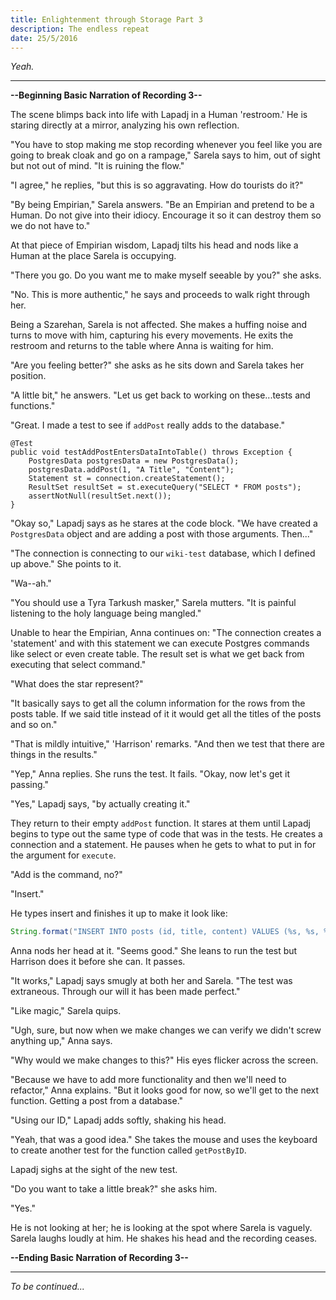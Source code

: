 ```yaml
---
title: Enlightenment through Storage Part 3
description: The endless repeat
date: 25/5/2016
---
```


*Yeah.*

---

**--Beginning Basic Narration of Recording 3--**

The scene blimps back into life with Lapadj in a Human 'restroom.' He is staring directly at a mirror, analyzing his own reflection.

"You have to stop making me stop recording whenever you feel like you are going to break cloak and go on a rampage," Sarela says to him, out of sight but not out of mind. "It is ruining the flow."

"I agree," he replies, "but this is so aggravating. How do tourists do it?"

"By being Empirian," Sarela answers. "Be an Empirian and pretend to be a Human. Do not give into their idiocy. Encourage it so it can destroy them so we do not have to."

At that piece of Empirian wisdom, Lapadj tilts his head and nods like a Human at the place Sarela is occupying.

"There you go. Do you want me to make myself seeable by you?" she asks.

"No. This is more authentic," he says and proceeds to walk right through her.

Being a Szarehan, Sarela is not affected. She makes a huffing noise and turns to move with him, capturing his every movements. He exits the restroom and returns to the table where Anna is waiting for him.

"Are you feeling better?" she asks as he sits down and Sarela takes her position.

"A little bit," he answers. "Let us get back to working on these...tests and functions."

"Great. I made a test to see if `addPost` really adds to the database."

```
@Test
public void testAddPostEntersDataIntoTable() throws Exception {
    PostgresData postgresData = new PostgresData();
    postgresData.addPost(1, "A Title", "Content");
    Statement st = connection.createStatement();
    ResultSet resultSet = st.executeQuery("SELECT * FROM posts");
    assertNotNull(resultSet.next());
}
```

"Okay so," Lapadj says as he stares at the code block. "We have created a `PostgresData` object and are adding a post with those arguments. Then..."

"The connection is connecting to our `wiki-test` database, which I defined up above." She points to it.

"Wa--ah."

"You should use a Tyra Tarkush masker," Sarela mutters. "It is painful listening to the holy language being mangled."

Unable to hear the Empirian, Anna continues on: "The connection creates a 'statement' and with this statement we can execute Postgres commands like select or even create table. The result set is what we get back from executing that select command."

"What does the star represent?"

"It basically says to get all the column information for the rows from the posts table. If we said title instead of it it would get all the titles of the posts and so on."

"That is mildly intuitive," 'Harrison' remarks. "And then we test that there are things in the results."

"Yep," Anna replies. She runs the test. It fails. "Okay, now let's get it passing."

"Yes," Lapadj says, "by actually creating it."

They return to their empty `addPost` function. It stares at them until Lapadj begins to type out the same type of code that was in the tests. He creates a connection and a statement. He pauses when he gets to what to put in for the argument for `execute`.

"Add is the command, no?"

"Insert."

He types insert and finishes it up to make it look like:

```java
String.format("INSERT INTO posts (id, title, content) VALUES (%s, %s, %s)", id, title, content)
```

Anna nods her head at it. "Seems good." She leans to run the test but Harrison does it before she can. It passes.

"It works," Lapadj says smugly at both her and Sarela. "The test was extraneous. Through our will it has been made perfect."

"Like magic," Sarela quips.

"Ugh, sure, but now when we make changes we can verify we didn't screw anything up," Anna says.

"Why would we make changes to this?" His eyes flicker across the screen.

"Because we have to add more functionality and then we'll need to refactor," Anna explains. "But it looks good for now, so we'll get to the next function. Getting a post from a database."

"Using our ID," Lapadj adds softly, shaking his head.

"Yeah, that was a good idea." She takes the mouse and uses the keyboard to create another test for the function called `getPostByID`.

Lapadj sighs at the sight of the new test.

"Do you want to take a little break?" she asks him.

"Yes."

He is not looking at her; he is looking at the spot where Sarela is vaguely. Sarela laughs loudly at him. He shakes his head and the recording ceases.

**--Ending Basic Narration of Recording 3--**

---

*To be continued...*
